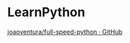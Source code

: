 # LearnPython
[joaoventura/full-speed-python · GitHub](https://github.com/joaoventura/full-speed-python/releases/) 